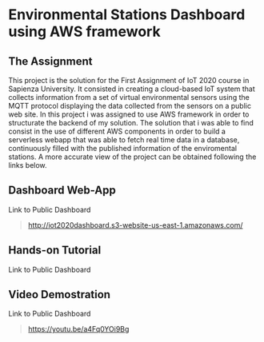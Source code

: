# Environmental Stations Dashboard using AWS framework

## The Assignment
This project is the solution for the First Assignment of IoT 2020 course in Sapienza University. It consisted in creating a cloud-based IoT system that collects information from a set of virtual environmental sensors using the MQTT protocol displaying the data collected from the sensors on a public web site.
In this project i was assigned to use AWS framework in order to structurate the backend of my solution.
The solution that i was able to find consist in the use of different AWS components in order to build a serverless webapp that was able to fetch real time data in a database, continuously filled with the published information of the enviromental stations.
A more accurate view of the project can be obtained following the links below.

## Dashboard Web-App
Link to Public Dashboard
>http://iot2020dashboard.s3-website-us-east-1.amazonaws.com/

## Hands-on Tutorial
Link to Public Dashboard
>


## Video Demostration
Link to Public Dashboard
>https://youtu.be/a4Fq0YOi9Bg
